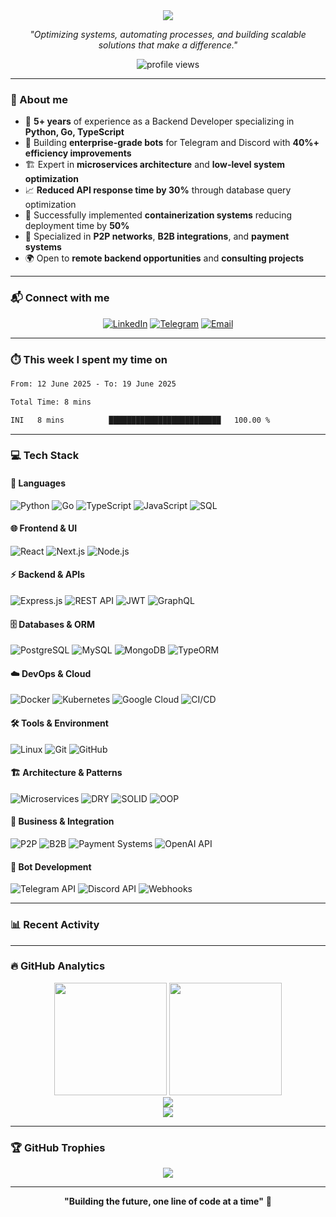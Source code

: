 <div align="center">
  
<img src="https://readme-typing-svg.herokuapp.com/?font=Righteous&size=35&center=true&vCenter=true&width=500&height=70&duration=4000&lines=Hi+There!+👋;+I'm+Ivan!;Backend+Developer+🚀;Python+•+Go+•+TypeScript;Building+Amazing+Bots+🤖"/>

</div>

<div align="center">
  
*"Optimizing systems, automating processes, and building scalable solutions that make a difference."*

</div>

<p align="center">
  <img src="https://komarev.com/ghpvc/?username=DebugSensei&label=Profile%20views&color=blueviolet&style=flat" alt="profile views" />
</p>

---

### 🧠 About me

- 💼 **5+ years** of experience as a Backend Developer specializing in **Python, Go, TypeScript**
- 🤖 Building **enterprise-grade bots** for Telegram and Discord with **40%+ efficiency improvements**
- 🏗️ Expert in **microservices architecture** and **low-level system optimization**
- 📈 **Reduced API response time by 30%** through database query optimization
- 🚀 Successfully implemented **containerization systems** reducing deployment time by **50%**
- 🔧 Specialized in **P2P networks**, **B2B integrations**, and **payment systems**
- 🌍 Open to **remote backend opportunities** and **consulting projects**

---

### 📬 Connect with me

<div align="center">

[![LinkedIn](https://img.shields.io/badge/LinkedIn-0077B5?style=for-the-badge&logo=linkedin&logoColor=white)](https://www.linkedin.com/in/ivan-poda/)
[![Telegram](https://img.shields.io/badge/Telegram-2CA5E0?style=for-the-badge&logo=telegram&logoColor=white)](https://t.me/IvanP2005)
[![Email](https://img.shields.io/badge/Email-D14836?style=for-the-badge&logo=gmail&logoColor=white)](mailto:debugsenseifbx@gmail.com)

</div>

---

### ⏱️ This week I spent my time on

<!--START_SECTION:waka-->

```txt
From: 12 June 2025 - To: 19 June 2025

Total Time: 8 mins

INI   8 mins          █████████████████████████   100.00 %
```

<!--END_SECTION:waka-->

---

### 💻 Tech Stack

#### 🚀 Languages
![Python](https://img.shields.io/badge/Python-3670A0?style=for-the-badge&logo=python&logoColor=ffdd54)
![Go](https://img.shields.io/badge/Go-00ADD8?style=for-the-badge&logo=go&logoColor=white)
![TypeScript](https://img.shields.io/badge/TypeScript-007ACC?style=for-the-badge&logo=typescript&logoColor=white)
![JavaScript](https://img.shields.io/badge/JavaScript-F7DF1E?style=for-the-badge&logo=javascript&logoColor=black)
![SQL](https://img.shields.io/badge/SQL-336791?style=for-the-badge&logo=postgresql&logoColor=white)

#### 🌐 Frontend & UI
![React](https://img.shields.io/badge/React-20232A?style=for-the-badge&logo=react&logoColor=61DAFB)
![Next.js](https://img.shields.io/badge/Next.js-000000?style=for-the-badge&logo=nextdotjs&logoColor=white)
![Node.js](https://img.shields.io/badge/Node.js-43853D?style=for-the-badge&logo=node.js&logoColor=white)

#### ⚡ Backend & APIs
![Express.js](https://img.shields.io/badge/Express.js-404D59?style=for-the-badge&logo=express&logoColor=white)
![REST API](https://img.shields.io/badge/REST_API-FF6C37?style=for-the-badge&logo=postman&logoColor=white)
![JWT](https://img.shields.io/badge/JWT-black?style=for-the-badge&logo=JSON%20web%20tokens)
![GraphQL](https://img.shields.io/badge/GraphQL-E10098?style=for-the-badge&logo=graphql&logoColor=white)

#### 🗄️ Databases & ORM
![PostgreSQL](https://img.shields.io/badge/PostgreSQL-4169E1?style=for-the-badge&logo=postgresql&logoColor=white)
![MySQL](https://img.shields.io/badge/MySQL-4479A1?style=for-the-badge&logo=mysql&logoColor=white)
![MongoDB](https://img.shields.io/badge/MongoDB-4EA94B?style=for-the-badge&logo=mongodb&logoColor=white)
![TypeORM](https://img.shields.io/badge/TypeORM-FE0803?style=for-the-badge&logo=typeorm&logoColor=white)

#### ☁️ DevOps & Cloud
![Docker](https://img.shields.io/badge/Docker-2496ED?style=for-the-badge&logo=docker&logoColor=white)
![Kubernetes](https://img.shields.io/badge/Kubernetes-326CE5?style=for-the-badge&logo=kubernetes&logoColor=white)
![Google Cloud](https://img.shields.io/badge/Google_Cloud-4285F4?style=for-the-badge&logo=google-cloud&logoColor=white)
![CI/CD](https://img.shields.io/badge/CI%2FCD-0052CC?style=for-the-badge&logo=github-actions&logoColor=white)

#### 🛠️ Tools & Environment
![Linux](https://img.shields.io/badge/Linux-FCC624?style=for-the-badge&logo=linux&logoColor=black)
![Git](https://img.shields.io/badge/Git-F05032?style=for-the-badge&logo=git&logoColor=white)
![GitHub](https://img.shields.io/badge/GitHub-100000?style=for-the-badge&logo=github&logoColor=white)

#### 🏗️ Architecture & Patterns
![Microservices](https://img.shields.io/badge/Microservices-1572B6?style=for-the-badge&logo=kubernetes&logoColor=white)
![DRY](https://img.shields.io/badge/DRY-FF6B6B?style=for-the-badge&logo=codeclimate&logoColor=white)
![SOLID](https://img.shields.io/badge/SOLID-4ECDC4?style=for-the-badge&logo=solid&logoColor=white)
![OOP](https://img.shields.io/badge/OOP-45B7D1?style=for-the-badge&logo=object-oriented&logoColor=white)

#### 💼 Business & Integration
![P2P](https://img.shields.io/badge/P2P-FF9F43?style=for-the-badge&logo=blockchain&logoColor=white)
![B2B](https://img.shields.io/badge/B2B-26de81?style=for-the-badge&logo=business&logoColor=white)
![Payment Systems](https://img.shields.io/badge/Payment_Systems-00D4AA?style=for-the-badge&logo=stripe&logoColor=white)
![OpenAI API](https://img.shields.io/badge/OpenAI_API-412991?style=for-the-badge&logo=openai&logoColor=white)

#### 🤖 Bot Development
![Telegram API](https://img.shields.io/badge/Telegram_API-26A5E4?style=for-the-badge&logo=telegram&logoColor=white)
![Discord API](https://img.shields.io/badge/Discord_API-5865F2?style=for-the-badge&logo=discord&logoColor=white)
![Webhooks](https://img.shields.io/badge/Webhooks-FF6B6B?style=for-the-badge&logo=webhook&logoColor=white)

---

### 📊 Recent Activity

<!--START_SECTION:activity-->
<!--END_SECTION:activity-->

---

### 🔥 GitHub Analytics

<div align="center">
  
<img height="180em" src="https://github-readme-stats.vercel.app/api?username=DebugSensei&show_icons=true&theme=tokyonight&include_all_commits=true&count_private=true"/>
<img height="180em" src="https://github-readme-stats.vercel.app/api/top-langs/?username=DebugSensei&layout=compact&langs_count=8&theme=tokyonight"/>

</div>

<div align="center">
  
<img src="https://streak-stats.demolab.com?user=DebugSensei&theme=tokyonight&hide_border=false"/>

</div>

<div align="center">
  
<img src="https://github-readme-activity-graph.vercel.app/graph?username=DebugSensei&theme=tokyo-night"/>

</div>

---

### 🏆 GitHub Trophies

<div align="center">
  
<img src="https://github-profile-trophy.vercel.app/?username=DebugSensei&theme=tokyonight&no-frame=false&no-bg=false&margin-w=4"/>

</div>

---

<div align="center">
  
**"Building the future, one line of code at a time"** 💫

</div>


